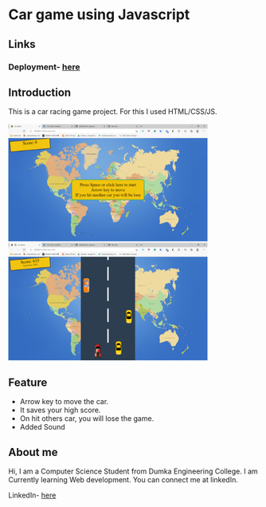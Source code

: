 # Car game using Javascript

## Links

### Deployment- <a href="https://ashish293.github.io/js-cargame/">here</a>

## Introduction

This is a car racing game project. For this I used HTML/CSS/JS.<br><br>
<img src="images/screen1.png" width="400px"> <br>
<img src="images/screen2.png" width="400px">

## Feature

- Arrow key to move the car.
- It saves your high score.
- On hit others car, you will lose the game.
- Added Sound

## About me

Hi, I am a Computer Science Student from Dumka Engineering College. I am Currently learning Web development. You can connect me at linkedIn.

LinkedIn- <a href="https://www.linkedin.com/in/ashish-kumar-burnwal/">here</a>

